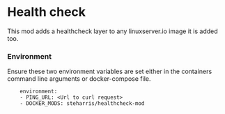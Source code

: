 # Health check

This mod adds a healthcheck layer to any linuxserver.io image it is added too.

### Environment

Ensure these two environment variables are set either in the containers command line arguments or docker-compose file.

```
    environment:
    - PING_URL: <Url to curl request>
    - DOCKER_MODS: steharris/healthcheck-mod
```
